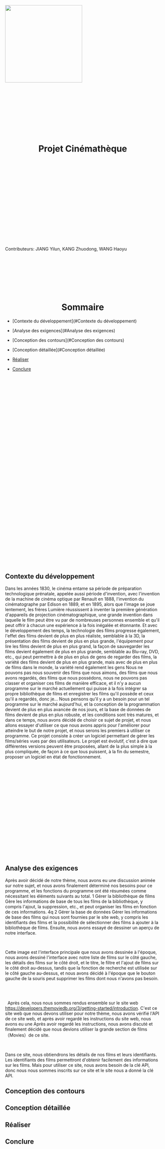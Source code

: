 <img src="https://raw.githubusercontent.com/Marshellson/Cinematheque/rapport/15232.svg" width="250px" />
&nbsp;

&nbsp;

&nbsp;

&nbsp;

&nbsp;

&nbsp;






# <center>Projet Cinémathèque</center>
&nbsp;

&nbsp;

&nbsp;

&nbsp;

&nbsp;

&nbsp;

&nbsp;

&nbsp;

&nbsp;

Contributeurs: JIANG Yilun, KANG Zhuodong, WANG Haoyu

&nbsp;

&nbsp;

&nbsp;

&nbsp;








# <center>Sommaire</center>

* [Contexte du développement](#Contexte du développement)
  &nbsp;

* [Analyse des exigences](#Analyse des exigences)
  &nbsp;

* [Conception des contours](#Conception des contours)
  &nbsp;

* [Conception détaillée](#Conception détaillée)
  &nbsp;

* [Réaliser](#Réaliser)
  &nbsp;

* [Conclure](#Conclure)
  &nbsp;

&nbsp;
&nbsp;

&nbsp;

&nbsp;

&nbsp;

&nbsp;

&nbsp;

&nbsp;

&nbsp;

&nbsp;

&nbsp;

&nbsp;

&nbsp;

&nbsp;

&nbsp;

&nbsp;

&nbsp;

&nbsp;

&nbsp;

&nbsp;

&nbsp;

## Contexte du développement
Dans les années 1830, le cinéma entame sa période de préparation technologique prénatale, appelée aussi période d'invention, avec l'invention de la machine de cinéma optique par Renault en 1888, l'invention du cinématographe par Edison en 1889, et en 1895, alors que l'image se joue lentement, les frères Lumière réussissent à inventer la première génération d'appareils de projection cinématographique, une grande invention dans laquelle le film peut être vu par de nombreuses personnes ensemble et qu'il peut offrir à chacun une expérience à la fois inégalée et étonnante. Et avec le développement des temps, la technologie des films progresse également, l'effet des films devient de plus en plus réaliste, semblable à la 3D, la présentation des films devient de plus en plus grande, l'équipement pour lire les films devient de plus en plus grand, la façon de sauvegarder les films devient également de plus en plus grande, semblable au Blu-ray, DVD, etc., qui peut permettre à de plus en plus de gens de regarder des films, la variété des films devient de plus en plus grande, mais avec de plus en plus de films dans le monde, la variété rend également les gens Nous ne pouvons pas nous souvenir des films que nous aimons, des films que nous avons regardés, des films que nous possédons, nous ne pouvons pas classer et organiser ces films de manière efficace, et il n'y a aucun programme sur le marché actuellement qui puisse à la fois intégrer sa propre bibliothèque de films et enregistrer les films qu'il possède et ceux qu'il a regardés, donc je... Nous pensons qu'il y a un besoin pour un tel programme sur le marché aujourd'hui, et la conception de la programmation devient de plus en plus avancée de nos jours, et la base de données de films devient de plus en plus robuste, et les conditions sont très matures, et dans ce temps, nous avons décidé de choisir ce sujet de projet, et nous allons essayer d'utiliser ce que nous avons appris pour l'améliorer pour atteindre le but de notre projet, et nous serons les premiers à utiliser ce programme.
Ce projet consiste à créer un logiciel permettant de gérer les films/séries vues par des utilisateurs. Le projet est évolutif, c'est à dire que différentes versions peuvent être proposées, allant de la plus simple à la plus compliquée, de façon à ce que tous puissent, à la fin du semestre, proposer un logiciel en état de fonctionnement.
&nbsp;

&nbsp;

&nbsp;

&nbsp;

&nbsp;

&nbsp;

&nbsp;

&nbsp;

&nbsp;

&nbsp;

&nbsp;

## Analyse des exigences
Après avoir décidé de notre thème, nous avons eu une discussion animée sur notre sujet, et nous avons finalement déterminé nos besoins pour ce programme, et les fonctions du programme ont été résumées comme nécessitant les éléments suivants au total.
1 Gérer la bibliothèque de films
Gère les informations de base de tous les films de la bibliothèque, y compris l'ajout, la suppression, etc., et peut organiser les films en fonction de ces informations. 4q
2 Gérer la base de données
Gérer les informations de base des films qui nous sont fournies par le site web, y compris les identifiants des films et la possibilité de sélectionner des films à ajouter à la bibliothèque de films.
Ensuite, nous avons essayé de dessiner un aperçu de notre interface.
&nbsp;

&nbsp;

Cette image est l'interface principale que nous avons dessinée à l'époque, nous avons dessiné l'interface avec notre liste de films sur le côté gauche, les détails des films sur le côté droit, et le titre, le filtre et l'ajout de films sur le côté droit au-dessus, tandis que la fonction de recherche est utilisée sur le côté gauche au-dessus, et nous avons décidé à l'époque que le bouton gauche de la souris peut supprimer les films dont nous n'avons pas besoin.
&nbsp;

&nbsp;

&nbsp;
Après cela, nous nous sommes rendus ensemble sur le site web https://developers.themoviedb.org/3/getting-started/introduction. C'est ce site web que nous devons utiliser pour notre thème, nous avons vérifié l'API de ce site web, et après avoir regardé les instructions du site web, nous avons eu une Après avoir regardé les instructions, nous avons discuté et finalement décidé que nous devions utiliser la grande section de films （Movies）de ce site.
&nbsp;

&nbsp;

Dans ce site, nous obtiendrons les détails de nos films et leurs identifiants. Les identifiants des films permettront d'obtenir facilement des informations sur les films. Mais pour utiliser ce site, nous avons besoin de la clé API, donc nous nous sommes inscrits sur ce site et le site nous a donné la clé API.




## Conception des contours
## Conception détaillée
## Réaliser
## Conclure